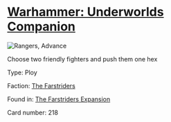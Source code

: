 # [Warhammer: Underworlds Companion](https://guidokessels.github.io/wh-underworlds)

  

![Rangers, Advance](https://warhammerunderworlds.com/wp-content/uploads/sites/6/2018/03/218_ENG.png)

Choose two friendly fighters and push them one hex

Type: Ploy

Faction: [The Farstriders](https://guidokessels.github.io/wh-underworlds/factions/the-farstriders)

Found in: [The Farstriders Expansion](https://guidokessels.github.io/wh-underworlds/locations/the-farstriders-expansion)

Card number: 218
